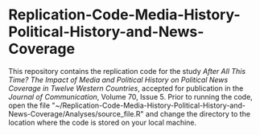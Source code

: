 # Replication-Code-Media-History-Political-History-and-News-Coverage

This repository contains the replication code for the study *After All This Time? The Impact of Media and Political History on Political News Coverage in Twelve Western Countries*, accepted for publication in the *Journal of Communication*, Volume 70, Issue 5. Prior to running the code, open the file "~/Replication-Code-Media-History-Political-History-and-News-Coverage/Analyses/source_file.R" and change the directory to the location where the code is stored on your local machine. 
